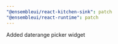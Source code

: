 ```yaml
---
"@ensembleui/react-kitchen-sink": patch
"@ensembleui/react-runtime": patch
---
```


Added daterange picker widget
